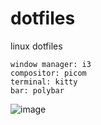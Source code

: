 # dotfiles
linux dotfiles
```
window manager: i3
compositor: picom
terminal: kitty
bar: polybar
```
![image](https://github.com/pilif139/dotfiles/assets/106279713/4566d66d-fef7-48f0-b59a-8bf9d87b780b)





